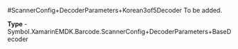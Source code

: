 #ScannerConfig+DecoderParameters+Korean3of5Decoder
To be added.

**Type** - Symbol.XamarinEMDK.Barcode.ScannerConfig+DecoderParameters+BaseDecoder



